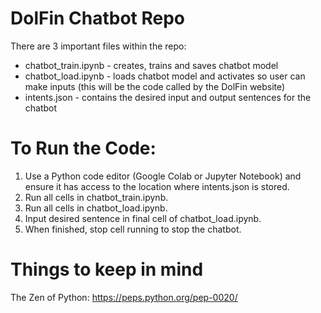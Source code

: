 # DolFin Chatbot Repo

There are 3 important files within the repo:
- chatbot_train.ipynb - creates, trains and saves chatbot model
- chatbot_load.ipynb - loads chatbot model and activates so user can make inputs (this will be the code called by the DolFin website)
- intents.json - contains the desired input and output sentences for the chatbot

# To Run the Code:
1. Use a Python code editor (Google Colab or Jupyter Notebook) and ensure it has access to the location where intents.json is stored.
2. Run all cells in chatbot_train.ipynb.
3. Run all cells in chatbot_load.ipynb.
4. Input desired sentence in final cell of chatbot_load.ipynb.
5. When finished, stop cell running to stop the chatbot.

# Things to keep in mind
The Zen of Python: https://peps.python.org/pep-0020/
